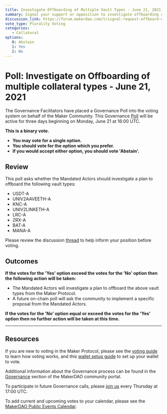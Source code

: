 ```yaml
---
title: Investigate Offboarding of Multiple Vault Types - June 21, 2021
summary: Signal your support or opposition to investigate offboarding of multiple vault types.
discussion_link: https://forum.makerdao.com/t/signal-request-offboard-unprofitable-collateral-types/8628
vote_type: Plurality Voting
categories:
   - Collateral
options:
   0: Abstain
   1: Yes
   2: No
---
```

# Poll: Investigate on Offboarding of multiple collateral types - June 21, 2021

The Governance Facilitators have placed a Governance Poll into the voting system on behalf of the Maker Community. This Governance [Poll](https://community-development.makerdao.com/en/learn/governance/on-chain-gov) will be active for three days beginning on Monday, June 21 at 16:00 UTC.

**This is a binary vote.** 
- **You may vote for a single option.** 
- **You should vote for the option which you prefer.**
- **If you would accept either option, you should vote 'Abstain'.**

## Review

This poll asks whether the Mandated Actors should investigate a plan to offboard the following vault types:

* USDT-A
* UNIV2AAVEETH-A
* KNC-A
* UNIV2LINKETH-A
* LRC-A
* ZRX-A
* BAT-A
* MANA-A

Please review the discussion [thread](https://forum.makerdao.com/t/signal-request-offboard-unprofitable-collateral-types/8628) to help inform your position before voting.

## Outcomes

**If the votes for the 'Yes' option exceed the votes for the 'No' option then the following action will be taken:**
* The Mandated Actors will investigate a plan to offboard the above vault types from the Maker Protocol. 
* A future on-chain poll will ask the community to implement a specific proposal from the Mandated Actors.

**If the votes for the 'No' option equal or exceed the votes for the 'Yes' option then no further action will be taken at this time.**

---

## Resources

If you are new to voting in the Maker Protocol, please see the [voting guide](https://community-development.makerdao.com/en/learn/governance/how-voting-works/) to learn how voting works, and this [wallet setup guide](https://community-development.makerdao.com/en/learn/governance/voting-setup/) to set up your wallet to vote.

Additional information about the Governance process can be found in the [Governance](https://community-development.makerdao.com/en/learn/governance) section of the MakerDAO community portal.

To participate in future Governance calls, please [join us](https://github.com/makerdao/community/tree/master/governance/governance-and-risk-meetings) every Thursday at 17:00 UTC.

To add current and upcoming votes to your calendar, please see the [MakerDAO Public Events Calendar](https://calendar.google.com/calendar/embed?src=makerdao.com_3efhm2ghipksegl009ktniomdk%40group.calendar.google.com&ctz=UTC&mode=week&showCalendars=0&showPrint=0).
